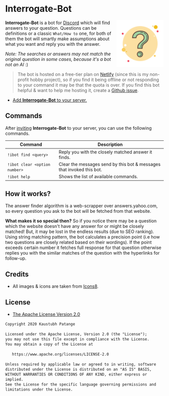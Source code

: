 # Interrogate-Bot

[<img src="art/logo.svg" height="150px" alt="Wiki-Bot" align="right" />](https://discord.com/api/oauth2/authorize?client_id=787565956989452309&permissions=522304&scope=bot)

**Interrogate-Bot** is a bot for [Discord](https://discord.com/) which will find answers to your question. Questions can be definitions or a classic `What/How to` one, for both of them the bot will smartly make assumptions about what you want and reply you with the answer.

_Note: The searches or answers may not match the original question in some cases, because it's a bot not an AI_ :)

> The bot is hosted on a free-tier plan on [Netlify](https://app.netlify.com/) (since this is my non-profit hobby project), so if you find it being offline or not responding to your command it may be that the quota is over. If you find this bot helpful & want to help me hosting it, create a [Github issue](https://github.com/KaustubhPatange/interrogate-bot/issues).

- [Add **Interrogate-Bot** to your server.](https://discord.com/api/oauth2/authorize?client_id=787565956989452309&permissions=522304&scope=bot)

## Commands

After [inviting](https://discord.com/api/oauth2/authorize?client_id=787565956989452309&permissions=522304&scope=bot) **Interrogate-Bot** to your server, you can use the following commands.

| Command                       | Description                                                           |
| ----------------------------- | --------------------------------------------------------------------- |
| `!ibot find <query>`          | Reply you with the closely matched answer it finds.                   |
| `!ibot clear <option number>` | Clear the messages send by this bot & messages that invoked this bot. |
| `!ibot help`                  | Shows the list of available commands.                                 |

## How it works?

The answer finder algorithm is a web-scrapper over answers.yahoo.com, so every question you ask to the bot will be fetched from that website.

**What makes it so special then?** So if you notice there may be a question which the website doesn't have any answer for or might be closely matched! But, it may be lost in the endless results (due to SEO ranking). Using string matching pattern, the bot calculates a precision point (i.e how two questions are closely related based on their wordings). If the point exceeds certain number it fetches full response for that question otherwise replies you with the similar matches of the question with the hyperlinks for follow-up.

## Credits

- All images & icons are taken from [Icons8](https://icons8.com/).

## License

- [The Apache License Version 2.0](https://www.apache.org/licenses/LICENSE-2.0.txt)

```
Copyright 2020 Kaustubh Patange

Licensed under the Apache License, Version 2.0 (the "License");
you may not use this file except in compliance with the License.
You may obtain a copy of the License at

   https://www.apache.org/licenses/LICENSE-2.0

Unless required by applicable law or agreed to in writing, software
distributed under the License is distributed on an "AS IS" BASIS,
WITHOUT WARRANTIES OR CONDITIONS OF ANY KIND, either express or implied.
See the License for the specific language governing permissions and
limitations under the License.
```
